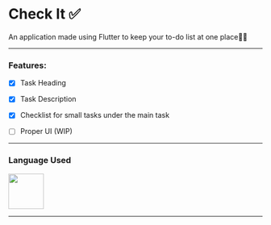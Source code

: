 # Check It ✅

An application made using Flutter to keep your to-do list at one place💁‍♀️

____

### Features:


- [x] Task Heading

- [x] Task Description

- [x] Checklist for small tasks under the main task

- [ ] Proper UI (WIP)

____

### Language Used
<img src="https://upload.wikimedia.org/wikipedia/commons/1/17/Google-flutter-logo.png" width="70">

____
